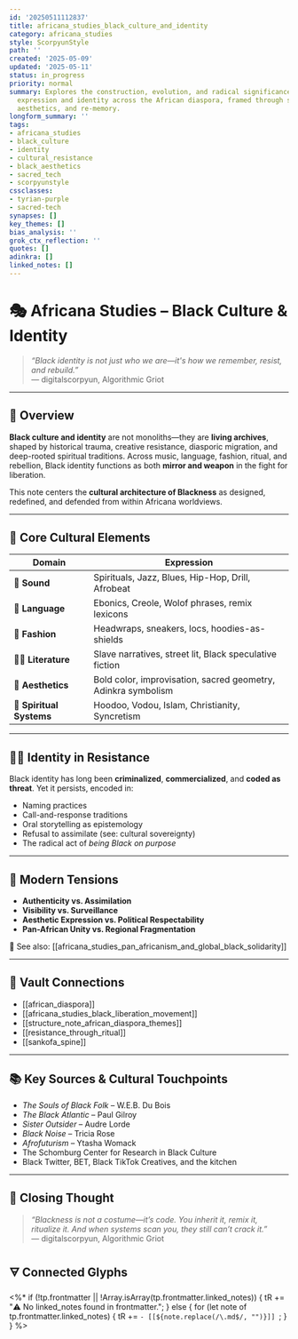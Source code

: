 ```yaml
---
id: '20250511112837'
title: africana_studies_black_culture_and_identity
category: africana_studies
style: ScorpyunStyle
path: ''
created: '2025-05-09'
updated: '2025-05-11'
status: in_progress
priority: normal
summary: Explores the construction, evolution, and radical significance of Black cultural
  expression and identity across the African diaspora, framed through survival, resistance,
  aesthetics, and re-memory.
longform_summary: ''
tags:
- africana_studies
- black_culture
- identity
- cultural_resistance
- black_aesthetics
- sacred_tech
- scorpyunstyle
cssclasses:
- tyrian-purple
- sacred-tech
synapses: []
key_themes: []
bias_analysis: ''
grok_ctx_reflection: ''
quotes: []
adinkra: []
linked_notes: []
---
```



# 🎭 Africana Studies – Black Culture & Identity

> _“Black identity is not just who we are—it's how we remember, resist, and rebuild.”_  
> — digitalscorpyun, Algorithmic Griot

---

## 📌 Overview

**Black culture and identity** are not monoliths—they are **living archives**, shaped by historical trauma, creative resistance, diasporic migration, and deep-rooted spiritual traditions. Across music, language, fashion, ritual, and rebellion, Black identity functions as both **mirror and weapon** in the fight for liberation.

This note centers the **cultural architecture of Blackness** as designed, redefined, and defended from within Africana worldviews.

---

## 🧬 Core Cultural Elements

| Domain               | Expression                                                              |
|----------------------|-------------------------------------------------------------------------|
| 🎵 **Sound**           | Spirituals, Jazz, Blues, Hip-Hop, Drill, Afrobeat                     |
| 💬 **Language**        | Ebonics, Creole, Wolof phrases, remix lexicons                        |
| 👗 **Fashion**         | Headwraps, sneakers, locs, hoodies-as-shields                         |
| ✍🏾 **Literature**      | Slave narratives, street lit, Black speculative fiction               |
| 🎨 **Aesthetics**       | Bold color, improvisation, sacred geometry, Adinkra symbolism         |
| 🔮 **Spiritual Systems**| Hoodoo, Vodou, Islam, Christianity, Syncretism                        |

---

## ✊🏾 Identity in Resistance

Black identity has long been **criminalized**, **commercialized**, and **coded as threat**. Yet it persists, encoded in:

- Naming practices  
- Call-and-response traditions  
- Oral storytelling as epistemology  
- Refusal to assimilate (see: cultural sovereignty)
- The radical act of *being Black on purpose*

---

## 🧠 Modern Tensions

- **Authenticity vs. Assimilation**  
- **Visibility vs. Surveillance**  
- **Aesthetic Expression vs. Political Respectability**  
- **Pan-African Unity vs. Regional Fragmentation**  

🔗 See also: [[africana_studies_pan_africanism_and_global_black_solidarity]]

---

## 🔗 Vault Connections

- [[african_diaspora]]  
- [[africana_studies_black_liberation_movement]]  
- [[structure_note_african_diaspora_themes]]  
- [[resistance_through_ritual]]  
- [[sankofa_spine]]

---

## 📚 Key Sources & Cultural Touchpoints

- _The Souls of Black Folk_ – W.E.B. Du Bois  
- _The Black Atlantic_ – Paul Gilroy  
- _Sister Outsider_ – Audre Lorde  
- _Black Noise_ – Tricia Rose  
- _Afrofuturism_ – Ytasha Womack  
- The Schomburg Center for Research in Black Culture  
- Black Twitter, BET, Black TikTok Creatives, and the kitchen

---

## 🔮 Closing Thought

> _“Blackness is not a costume—it’s code. You inherit it, remix it, ritualize it. And when systems scan you, they still can’t crack it.”_  
> — digitalscorpyun, Algorithmic Griot

## 🜃 Connected Glyphs
<%*
if (!tp.frontmatter || !Array.isArray(tp.frontmatter.linked_notes)) {
  tR += "⚠️ No linked_notes found in frontmatter.";
} else {
  for (let note of tp.frontmatter.linked_notes) {
    tR += `- [[${note.replace(/\.md$/, "")}]]
`;
  }
}
%>

